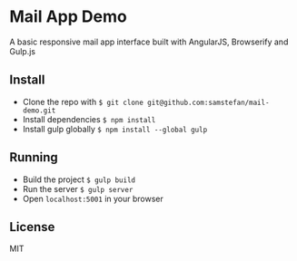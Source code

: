 # Mail App Demo

A basic responsive mail app interface built with AngularJS, Browserify and Gulp.js

## Install

- Clone the repo with `$ git clone git@github.com:samstefan/mail-demo.git`
- Install dependencies `$ npm install`
- Install gulp globally `$ npm install --global gulp`

## Running

- Build the project `$ gulp build`
- Run the server `$ gulp server`
- Open `localhost:5001` in your browser

## License
MIT
